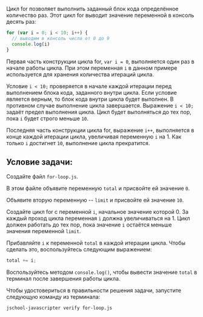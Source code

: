 Цикл for позволяет выполнить заданный блок кода определённое количество раз.
Этот цикл for выводит значение переменной в консоль десять раз:

```js
for (var i = 0; i < 10; i++) {
  // выводим в консоль числа от 0 до 9
  console.log(i)
}
```

Первая часть конструкции цикла for, `var i = 0`, выполняется один раз в начале работы цикла. При этом переменная `i` в данном примере используется для хранения количества итераций цикла.

Условие `i < 10;` проверяется в начале каждой итерации перед выполнением блока кода, заданного внутри цикла. Если условие является верным, то блок кода внутри цикла будет выполнен. В противном случае выполнение цикла завершается. Выражение `i < 10;` задаёт предел выполнения цикла. Цикл будет выполняться до тех пор, пока `i` будет строго меньше `10`.

Последняя часть конструкции цикла for, выражение `i++`, выполняется в конце каждой итерации цикла, увеличивая переменную `i` на 1. Как только `i` достигнет `10`, выполнение цикла прекратится.

## Условие задачи:

Создайте файл `for-loop.js`.

В этом файле объявите переменную `total` и присвойте ей значение `0`.

Объявите вторую переменную -- `limit` и присвойте ей значение `10`.

Создайте цикл for с переменной `i`, начальное значение которой 0. За каждый проход цикла переменная `i` должна увеличиваться на 1. Цикл должен работать до тех пор, пока значение `i` остаётся меньше значения переменной `limit`.

Прибавляйте `i` к переменной `total` в каждой итерации цикла. Чтобы сделать это, воспользуйтесь следующим выражением:

```js
total += i;
```

Воспользуйтесь методом `console.log()`, чтобы вывести значение `total` в терминал после завершения работы цикла.

Чтобы удостовериться в правильности решения задачи, запустите следующую команду из терминала:

```bash
jschool-javascripter verify for-loop.js
```
